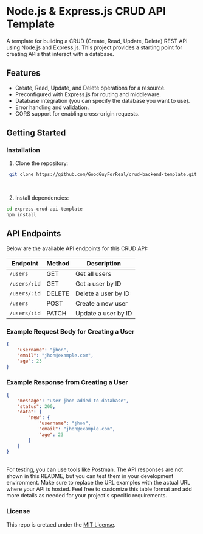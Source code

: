 # Node.js & Express.js CRUD API Template

A template for building a CRUD (Create, Read, Update, Delete) REST API using Node.js and Express.js. This project provides a starting point for creating APIs that interact with a database.

## Features

- Create, Read, Update, and Delete operations for a resource.
- Preconfigured with Express.js for routing and middleware.
- Database integration (you can specify the database you want to use).
- Error handling and validation.
- CORS support for enabling cross-origin requests.

## Getting Started

### Installation

1. Clone the repository:
 ```bash
  git clone https://github.com/GoodGuyForReal/crud-backend-template.git
  ```

<br>
   
2. Install dependencies:
 ```bash
cd express-crud-api-template
npm install
 ```


## API Endpoints

Below are the available API endpoints for this CRUD API:

| Endpoint             | Method | Description                 | 
| --------------------  | ------ | ---------------------------- | 
| `/users`             | GET    | Get all users               | 
| `/users/:id`         | GET    | Get a user by ID            |
| `/users/:id`         | DELETE | Delete a user by ID         | 
| `/users`             | POST   | Create a new user           | 
| `/users/:id`         | PATCH  | Update a user by ID         | 

### Example Request Body for Creating a User

```json
{
    "username": "jhon",
    "email": "jhon@example.com",
    "age": 23
}
````
### Example Response from Creating a User
```json
{
    "message": "user jhon added to database",
    "status": 200,
    "data": {
        "new": {
            "username": "jhon",
            "email": "jhon@example.com",
            "age": 23
        }
    }
}
````
<br>
For testing, you can use tools like Postman. The API responses are not shown in this README, but you can test them in your development environment.
Make sure to replace the URL examples with the actual URL where your API is hosted.
Feel free to customize this table format and add more details as needed for your project's specific requirements.

<br>

### License
This repo is cretaed under the [MIT License](https://opensource.org/licenses/MIT).
